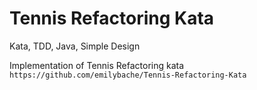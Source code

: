 # Tennis Refactoring Kata

Kata, TDD, Java, Simple Design

Implementation of Tennis Refactoring kata
``https://github.com/emilybache/Tennis-Refactoring-Kata``
